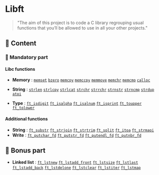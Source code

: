 # Libft

> "The aim of this project is to code a C library regrouping usual functions that you’ll be allowed to use in all your other projects."

## 🚀 Content

### 🚩 Mandatory part

#### Libc functions

- **Memory** : [`memset`](./ft_memset.c) [`bzero`](./ft_bzero.c) [`memcpy`](./ft_memcpy.c) [`memccpy`](./ft_memccpy.c) [`memmove`](./ft_memmove.c) [`memchr`](./ft_memchr.c) [`memcmp`](./ft_memcmp.c) [`calloc`](./ft_calloc.c)

- **String** : [`strlen`](./ft_strlen.c) [`strlcpy`](./ft_strlcpy.c) [`strlcat`](./ft_strlcat.c) [`strchr`](./ft_strchr) [`strrchr`](./ft_strrchr.c) [`strnstr`](./ft_strnstr.c) [`strncmp`](./ft_strncmp) [`strdup`](./ft_strdup.c) [`atoi`](./ft_atoi.c)

- **Type** : [`ft_isdigit`](./ft_isdigit.c) [`ft_isalpha`](./ft_isalpha.c) [`ft_isalnum`](./ft_isalnum.c) [`ft_isprint`](./ft_isprint.c) [`ft_toupper`](./ft_toupper.c) [`ft_tolower`](./ft_tolower.c)

#### Additional functions

- **String** : [`ft_substr`](./ft_substr.c) [`ft_strjoin`](./ft_strjoin.c) [`ft_strtrim`](.ft_strtrim.c) [`ft_split`](./ft_split.c) [`ft_itoa`](./ft_itoa.c) [`ft_strmapi`](./ft_strmapi.c)
- **Write** : [`ft_putchar_fd`](./ft_putchar_fd) [`ft_putstr_fd`](./ft_putstr_fd) [`ft_putendl_fd`](./ft_putendl_fd) [`ft_putnbr_fd`](./ft_putnbr_fd)

## 🚩 Bonus part

- **Linked list** : [`ft_lstnew`](./ft_lstnew.c) [`ft_lstadd_front`](./ft_lstadd_front.c) [`ft_lstsize`](./ft_lstsize.c) [`ft_lstlast`](./ft_lstlast.c) [`ft_lstadd_back`](./ft_lstadd_back.c) [`ft_lstdelone`](./ft_lstdelone.c) [`ft_lstclear`](./ft_lstclear.c) [`ft_lstiter`](./ft_lstiter.c) [`ft_lstmap`](./ft_lstmap.c)
